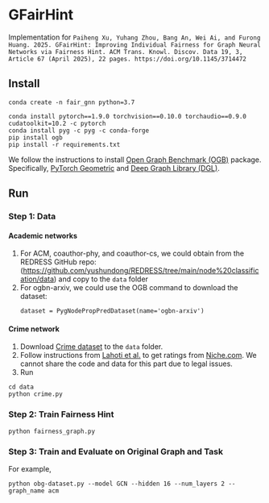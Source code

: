 # GFairHint
Implementation for `Paiheng Xu, Yuhang Zhou, Bang An, Wei Ai, and Furong Huang. 2025. GFairHint: Improving Individual Fairness for Graph Neural Networks via Fairness Hint. ACM Trans. Knowl. Discov. Data 19, 3, Article 67 (April 2025), 22 pages. https://doi.org/10.1145/3714472`
## Install
```
conda create -n fair_gnn python=3.7

conda install pytorch==1.9.0 torchvision==0.10.0 torchaudio==0.9.0 cudatoolkit=10.2 -c pytorch
conda install pyg -c pyg -c conda-forge
pip install ogb
pip install -r requirements.txt
```

We follow the instructions to install [Open Graph Benchmark (OGB)](https://github.com/snap-stanford/ogb) package.
Specifically, [PyTorch Geometric](https://pytorch-geometric.readthedocs.io/en/latest/) and [Deep Graph Library (DGL)](https://www.dgl.ai/).


## Run

### Step 1: Data

#### Academic networks 

1. For ACM, coauthor-phy, and coauthor-cs, we could obtain from the REDRESS GitHub repo: (https://github.com/yushundong/REDRESS/tree/main/node%20classification/data) and copy to the `data` folder
2. For ogbn-arxiv, we could use the OGB command to download the dataset:
   ```
   dataset = PygNodePropPredDataset(name='ogbn-arxiv')
   ```

#### Crime network
1. Download [Crime dataset](https://archive.ics.uci.edu/dataset/183/communities+and+crime) to the `data` folder.
2. Follow instructions from [Lahoti et al.](https://dl.acm.org/doi/10.14778/3372716.3372723) to get ratings from [Niche.com](https://www.niche.com/). We cannot share the code and data for this part due to legal issues.
3. Run
```
cd data
python crime.py
```

### Step 2: Train Fairness Hint

```
python fairness_graph.py
```


### Step 3: Train and Evaluate on Original Graph and Task

For example,
```
python obg-dataset.py --model GCN --hidden 16 --num_layers 2 --graph_name acm
```
